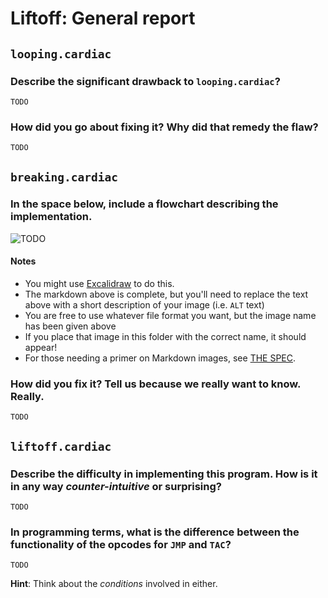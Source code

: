# Liftoff: General report

## `looping.cardiac`

### Describe the significant drawback to `looping.cardiac`?

`TODO`

### How did you go about fixing it? Why did that remedy the flaw?

`TODO`


## `breaking.cardiac`

### In the space below, include a flowchart describing the implementation.

![`TODO`](breaking.png)

#### Notes

* You might use [Excalidraw](https://excalidraw.com/) to do this.
* The markdown above is complete, but you'll need to replace the text above with a short description of your image (i.e. `ALT` text)
* You are free to use whatever file format you want, but the image name has been given above
* If you place that image in this folder with the correct name, it should appear!
* For those needing a primer on Markdown images, see [THE SPEC](https://www.markdownguide.org/basic-syntax#images).

### How did you fix it? Tell us because we really want to know. Really.

`TODO`

## `liftoff.cardiac`

### Describe the difficulty in implementing this program. How is it in any way _counter-intuitive_ or surprising?

`TODO`

### In programming terms, what is the difference between the functionality of the opcodes for `JMP` and `TAC`?

`TODO`

**Hint**: Think about the _conditions_ involved in either.
